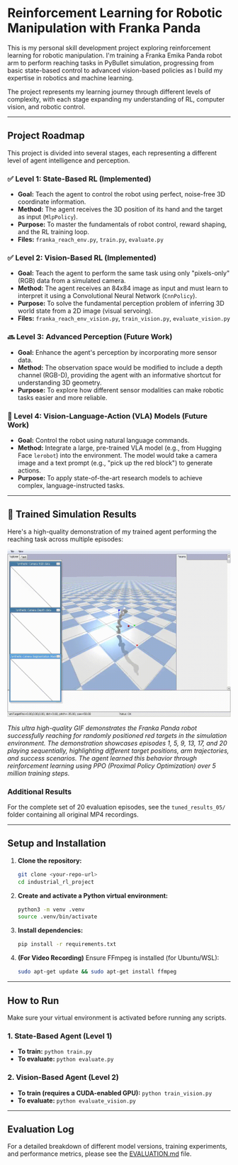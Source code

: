 # Reinforcement Learning for Robotic Manipulation with Franka Panda

This is my personal skill development project exploring reinforcement learning for robotic manipulation. I'm training a Franka Emika Panda robot arm to perform reaching tasks in PyBullet simulation, progressing from basic state-based control to advanced vision-based policies as I build my expertise in robotics and machine learning.

The project represents my learning journey through different levels of complexity, with each stage expanding my understanding of RL, computer vision, and robotic control.



---
## Project Roadmap

This project is divided into several stages, each representing a different level of agent intelligence and perception.

### ✅ Level 1: State-Based RL (Implemented)
* **Goal:** Teach the agent to control the robot using perfect, noise-free 3D coordinate information.
* **Method:** The agent receives the 3D position of its hand and the target as input (`MlpPolicy`).
* **Purpose:** To master the fundamentals of robot control, reward shaping, and the RL training loop.
* **Files:** `franka_reach_env.py`, `train.py`, `evaluate.py`

### ✅ Level 2: Vision-Based RL (Implemented)
* **Goal:** Teach the agent to perform the same task using only "pixels-only" (RGB) data from a simulated camera.
* **Method:** The agent receives an 84x84 image as input and must learn to interpret it using a Convolutional Neural Network (`CnnPolicy`).
* **Purpose:** To solve the fundamental perception problem of inferring 3D world state from a 2D image (visual servoing).
* **Files:** `franka_reach_env_vision.py`, `train_vision.py`, `evaluate_vision.py`

### 🔜 Level 3: Advanced Perception (Future Work)
* **Goal:** Enhance the agent's perception by incorporating more sensor data.
* **Method:** The observation space would be modified to include a depth channel (RGB-D), providing the agent with an informative shortcut for understanding 3D geometry.
* **Purpose:** To explore how different sensor modalities can make robotic tasks easier and more reliable.

### 🚀 Level 4: Vision-Language-Action (VLA) Models (Future Work)
* **Goal:** Control the robot using natural language commands.
* **Method:** Integrate a large, pre-trained VLA model (e.g., from Hugging Face `lerobot`) into the environment. The model would take a camera image and a text prompt (e.g., "pick up the red block") to generate actions.
* **Purpose:** To apply state-of-the-art research models to achieve complex, language-instructed tasks.

---

## 🎥 Trained Simulation Results

Here's a high-quality demonstration of my trained agent performing the reaching task across multiple episodes:

![Ultra High Quality Robot Demonstration](episodes_ultra_hq.gif)

*This ultra high-quality GIF demonstrates the Franka Panda robot successfully reaching for randomly positioned red targets in the simulation environment. The demonstration showcases episodes 1, 5, 9, 13, 17, and 20 playing sequentially, highlighting different target positions, arm trajectories, and success scenarios. The agent learned this behavior through reinforcement learning using PPO (Proximal Policy Optimization) over 5 million training steps.*

### Additional Results
For the complete set of 20 evaluation episodes, see the `tuned_results_05/` folder containing all original MP4 recordings.

---
## Setup and Installation

1.  **Clone the repository:**
    ```bash
    git clone <your-repo-url>
    cd industrial_rl_project
    ```

2.  **Create and activate a Python virtual environment:**
    ```bash
    python3 -m venv .venv
    source .venv/bin/activate
    ```

3.  **Install dependencies:**
    ```bash
    pip install -r requirements.txt
    ```

4.  **(For Video Recording)** Ensure FFmpeg is installed (for Ubuntu/WSL):
    ```bash
    sudo apt-get update && sudo apt-get install ffmpeg
    ```

---
## How to Run

Make sure your virtual environment is activated before running any scripts.

### 1. State-Based Agent (Level 1)

* **To train:** `python train.py`
* **To evaluate:** `python evaluate.py`

### 2. Vision-Based Agent (Level 2)

* **To train (requires a CUDA-enabled GPU):** `python train_vision.py`
* **To evaluate:** `python evaluate_vision.py`

---
## Evaluation Log

For a detailed breakdown of different model versions, training experiments, and performance metrics, please see the [EVALUATION.md](EVALUATION.md) file.